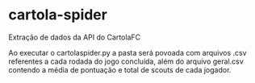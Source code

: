 # cartola-spider
Extração de dados da API do CartolaFC

Ao executar o cartolaspider.py a pasta será povoada com arquivos .csv referentes a cada rodada do jogo concluída, além do arquivo geral.csv contendo a média de pontuação e total de scouts de cada jogador.
